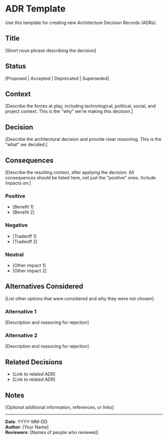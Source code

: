 # ADR Template

Use this template for creating new Architecture Decision Records (ADRs).

## Title
[Short noun phrase describing the decision]

## Status
[Proposed | Accepted | Deprecated | Superseded]

## Context
[Describe the forces at play, including technological, political, social, and project context. This is the "why" we're making this decision.]

## Decision
[Describe the architectural decision and provide clear reasoning. This is the "what" we decided.]

## Consequences
[Describe the resulting context, after applying the decision. All consequences should be listed here, not just the "positive" ones. Include impacts on:]

### Positive
- [Benefit 1]
- [Benefit 2]

### Negative
- [Tradeoff 1]
- [Tradeoff 2]

### Neutral
- [Other impact 1]
- [Other impact 2]

## Alternatives Considered
[List other options that were considered and why they were not chosen]

### Alternative 1
[Description and reasoning for rejection]

### Alternative 2
[Description and reasoning for rejection]

## Related Decisions
- [Link to related ADR]
- [Link to related ADR]

## Notes
[Optional additional information, references, or links]

---

**Date**: YYYY-MM-DD  
**Author**: [Your Name]  
**Reviewers**: [Names of people who reviewed]
